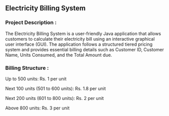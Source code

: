 ## Electricity Billing System

### Project Description : 
The Electricity Billing System is a user-friendly Java application that allows customers to calculate their electricity bill using an interactive graphical user interface (GUI). The application follows a structured tiered pricing system and provides essential billing details such as Customer ID, Customer Name, Units Consumed, and the Total Amount due.

### Billing Structure : 
Up to 500 units: Rs. 1 per unit 

Next 100 units (501 to 600 units): Rs. 1.8 per unit

Next 200 units (601 to 800 units): Rs. 2 per unit

Above 800 units: Rs. 3 per unit
